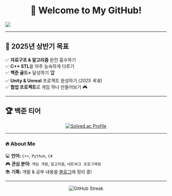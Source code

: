 <h1 align="center">🚀 Welcome to My GitHub!</h1>

<img src="https://github.com/jwpp21/jwpp21/blob/main/assets/while_alive_typing.gif">




---

## 🎯 2025년 상반기 목표  
✅ **자료구조 & 알고리즘** 완전 흡수하기  
✅ **C++ STL**을 아주 능숙하게 다루기  
✅ **백준 골드+** 달성하기 🏆  
✅ **Unity & Unreal** 프로젝트 완성하기 *(2025 목표)*  
✅ **협업 프로젝트**로 게임 하나 만들어보기 🎮  

---

## 🏆 백준 티어  
<p align="center">
  <a href="https://solved.ac/jwpp21">
    <img src="http://mazassumnida.wtf/api/generate_badge?boj=jwpp21" alt="Solved.ac Profile">
  </a>
</p>

---

### 🔥 About Me  
💻 **언어:** `C++`, `Python`, `C#`  
🎮 **관심 분야:** `게임 개발`, `알고리즘`, `네트워크 프로그래밍`  
📚 **기록:** 개발 & 공부 내용을 [블로그]()에 정리 중!  

---

<p align="center">
  <img src="https://github-readme-streak-stats.herokuapp.com/?user=jwpp21&theme=tokyonight" alt="GitHub Streak">
</p>

